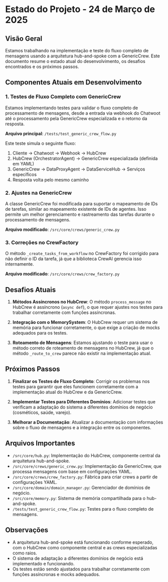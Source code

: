 # Estado do Projeto - 24 de Março de 2025

## Visão Geral

Estamos trabalhando na implementação e teste do fluxo completo de mensagens usando a arquitetura hub-and-spoke com a GenericCrew. Este documento resume o estado atual do desenvolvimento, os desafios encontrados e os próximos passos.

## Componentes Atuais em Desenvolvimento

### 1. Testes de Fluxo Completo com GenericCrew

Estamos implementando testes para validar o fluxo completo de processamento de mensagens, desde a entrada via webhook do Chatwoot até o processamento pela GenericCrew especializada e o retorno da resposta.

**Arquivo principal**: `/tests/test_generic_crew_flow.py`

Este teste simula o seguinte fluxo:
1. Cliente → Chatwoot → Webhook → HubCrew
2. HubCrew (OrchestratorAgent) → GenericCrew especializada (definida em YAML)
3. GenericCrew → DataProxyAgent → DataServiceHub → Serviços específicos
4. Resposta volta pelo mesmo caminho

### 2. Ajustes na GenericCrew

A classe GenericCrew foi modificada para suportar o mapeamento de IDs de tarefas, similar ao mapeamento existente de IDs de agentes. Isso permite um melhor gerenciamento e rastreamento das tarefas durante o processamento de mensagens.

**Arquivo modificado**: `/src/core/crews/generic_crew.py`

### 3. Correções no CrewFactory

O método `_create_tasks_from_workflow` no CrewFactory foi corrigido para não definir o ID da tarefa, já que a biblioteca CrewAI gerencia isso internamente.

**Arquivo modificado**: `/src/core/crews/crew_factory.py`

## Desafios Atuais

1. **Métodos Assíncronos no HubCrew**: O método `process_message` no HubCrew é assíncrono (`async def`), o que requer ajustes nos testes para trabalhar corretamente com funções assíncronas.

2. **Integração com o MemorySystem**: O HubCrew requer um sistema de memória para funcionar corretamente, o que exige a criação de mocks adequados para os testes.

3. **Roteamento de Mensagens**: Estamos ajustando o teste para usar o método correto de roteamento de mensagens no HubCrew, já que o método `_route_to_crew` parece não existir na implementação atual.

## Próximos Passos

1. **Finalizar os Testes de Fluxo Completo**: Corrigir os problemas nos testes para garantir que eles funcionem corretamente com a implementação atual do HubCrew e da GenericCrew.

2. **Implementar Testes para Diferentes Domínios**: Adicionar testes que verificam a adaptação do sistema a diferentes domínios de negócio (cosméticos, saúde, varejo).

3. **Melhorar a Documentação**: Atualizar a documentação com informações sobre o fluxo de mensagens e a integração entre os componentes.

## Arquivos Importantes

- `/src/core/hub.py`: Implementação do HubCrew, componente central da arquitetura hub-and-spoke.
- `/src/core/crews/generic_crew.py`: Implementação da GenericCrew, que processa mensagens com base em configurações YAML.
- `/src/core/crews/crew_factory.py`: Fábrica para criar crews a partir de configurações YAML.
- `/src/core/domain/domain_manager.py`: Gerenciador de domínios de negócio.
- `/src/core/memory.py`: Sistema de memória compartilhada para o hub-and-spoke.
- `/tests/test_generic_crew_flow.py`: Testes para o fluxo completo de mensagens.

## Observações

- A arquitetura hub-and-spoke está funcionando conforme esperado, com o HubCrew como componente central e as crews especializadas como raios.
- O sistema de adaptação a diferentes domínios de negócio está implementado e funcionando.
- Os testes estão sendo ajustados para trabalhar corretamente com funções assíncronas e mocks adequados.
